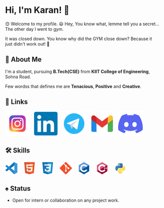 <!-- ### Hi there 👋 -->

# Hi, I'm Karan! 👋

:blush: Welcome to my profile. :smiley: Hey, You know what, lemme tell you a secret... The other day I went to gym.

It was closed down. You know why did the GYM close down? Because it just didn't work out! :rofl:

## 🚀 About Me
I'm a student, pursuing **B.Tech(CSE)** from **KIIT College of Engineering**, Sohna Road.

Few wordss that defines me are **Tenacious**, **Positive** and **Creative**.


## 🔗 Links
[![website](./image/Instagram.svg)](https://www.instagram.com/karan.negi22/)
&nbsp;
[![website](./image/Linkedin.svg)](https://www.linkedin.com/in/karan-negi-959969224/) 
&nbsp;
[![website](./image/Telegram.svg)](https://telegram.me/Knegi_4143) 
&nbsp;
[![website](./image/Gmail.svg)](mailto:knegi4143@gmail.com) 
&nbsp;
[![website](./image/discord.svg)](https://discord.com/channels/KR37#2902) 

## 🛠 Skills
<div align="left">
<img alt="VS code" width="40px" src="./image/VS_code.svg" style="padding-right:15px;" />
<img alt="HTML5" width="40px" src="./image/HTML5.svg" style="padding-right:15px;" />
<img alt="CSS3" width="40px" src="./image/CSS3.svg" style="padding-right:15px;" />
<img alt="Git" width="40px" src="./image/Git.svg" style="padding-right:15px;" />
<img alt="C" width="40px" src="./image/C.svg" style="padding-right:15px;"/>
<img alt="Cpp" width="40px" src="./image/cpp.svg" style="padding-right:15px;"/>
<img alt="Python" width="40px" src="./image/Python.svg"/>  
</div>

## :spades: Status
- Open for intern or collaboration on any project work.



<!--
**KaranOO/KaranOO** is a ✨ _special_ ✨ repository because its `README.md` (this file) appears on your GitHub profile.

Here are some ideas to get you started:

- 🔭 I’m currently working on ...
- 🌱 I’m currently learning ...
- 👯 I’m looking to collaborate on ...
- 🤔 I’m looking for help with ...
- 💬 Ask me about ...
- 📫 How to reach me: ...
- 😄 Pronouns: ...
- ⚡ Fun fact: ...
-->
